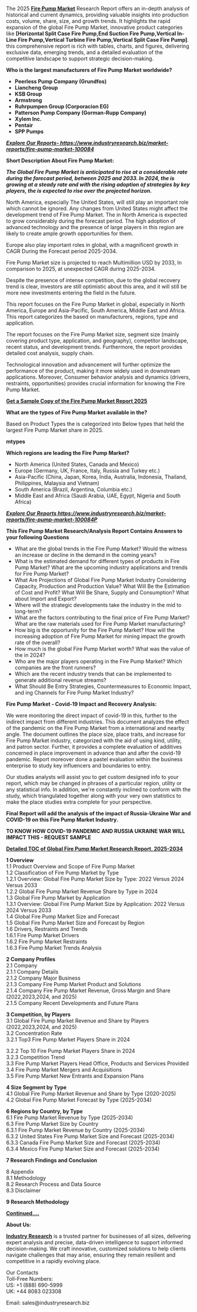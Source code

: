 <p>The 2025&nbsp;<strong><a href="https://www.industryresearch.biz/market-reports/fire-pump-market-100084">Fire Pump Market</a></strong>&nbsp;Research Report offers an in-depth analysis of historical and current dynamics, providing valuable insights into production costs, volume, share, size, and growth trends. It highlights the rapid expansion of the global Fire Pump Market, innovative product categories like&nbsp;<strong>[Horizontal Split Case Fire Pump,End Suction Fire Pump,Vertical In-Line Fire Pump,Vertical Turbine Fire Pump,Vertical Split Case Fire Pump]</strong>. this comprehensive report is rich with tables, charts, and figures, delivering exclusive data, emerging trends, and a detailed evaluation of the competitive landscape to support strategic decision-making.</p><p><strong>Who is the largest manufacturers of Fire Pump Market worldwide?</strong></p><p><strong><ul><li>Peerless Pump Company (Grundfos)</li><li>Liancheng Group</li><li>KSB Group</li><li>Armstrong</li><li>Ruhrpumpen Group (Corporacion EG)</li><li>Patterson Pump Company (Gorman-Rupp Company)</li><li>Xylem Inc.</li><li>Pentair</li><li>SPP Pumps</li></ul></strong></p><p><strong><em><a href="https://www.industryresearch.biz/enquiry/request-sample/100084">Explore Our Reports-&nbsp;https://www.industryresearch.biz/market-reports/fire-pump-market-100084</a></em></strong></p><p><strong>Short Description About Fire Pump Market:</strong></p><p><strong><em>The Global Fire Pump Market is anticipated to rise at a considerable rate during the forecast period, between 2025 and 2033. In 2024, the is growing at a steady rate and with the rising adoption of strategies by key players, the is expected to rise over the projected horizon.</em></strong></p><p>North America, especially The United States, will still play an important role which cannot be ignored. Any changes from United States might affect the development trend of Fire Pump Market. The in North America is expected to grow considerably during the forecast period. The high adoption of advanced technology and the presence of large players in this region are likely to create ample growth opportunities for them.</p><p>Europe also play important roles in global, with a magnificent growth in CAGR During the Forecast period 2025-2034.</p><p>Fire Pump Market size is projected to reach Multimillion USD by 2033, In comparison to 2025, at unexpected CAGR during 2025-2034.</p><p>Despite the presence of intense competition, due to the global recovery trend is clear, investors are still optimistic about this area, and it will still be more new investments entering the field in the future.</p><p>This report focuses on the Fire Pump Market in global, especially in North America, Europe and Asia-Pacific, South America, Middle East and Africa. This report categorizes the based on manufacturers, regions, type and application.</p><p>The report focuses on the Fire Pump Market size, segment size (mainly covering product type, application, and geography), competitor landscape, recent status, and development trends. Furthermore, the report provides detailed cost analysis, supply chain.</p><p>Technological innovation and advancement will further optimize the performance of the product, making it more widely used in downstream applications. Moreover, Consumer behavior analysis and dynamics (drivers, restraints, opportunities) provides crucial information for knowing the Fire Pump Market.</p><p><strong><a href="https://www.industryresearch.biz/enquiry/request-sample/100084">Get a Sample Copy of the Fire Pump Market Report 2025</a></strong></p><p><strong>What are the types of Fire Pump Market available in the?</strong></p><p>Based on Product Types the is categorized into Below types that held the largest Fire Pump Market share in 2025.</p><p><strong>mtypes</strong></p><p><strong>Which regions are leading the Fire Pump Market?</strong></p><ul><li>North America (United States, Canada and Mexico)</li><li>Europe (Germany, UK, France, Italy, Russia and Turkey etc.)</li><li>Asia-Pacific (China, Japan, Korea, India, Australia, Indonesia, Thailand, Philippines, Malaysia and Vietnam)</li><li>South America (Brazil, Argentina, Columbia etc.)</li><li>Middle East and Africa (Saudi Arabia, UAE, Egypt, Nigeria and South Africa)</li></ul><p><strong><em><a href="https://www.industryresearch.biz/market-reports/fire-pump-market-100084">Explore Our Reports https://www.industryresearch.biz/market-reports/fire-pump-market-100084P</a></em></strong></p><p><strong>This Fire Pump Market Research/Analysis Report Contains Answers to your following Questions</strong></p><ul><li>What are the global trends in the Fire Pump Market? Would the witness an increase or decline in the demand in the coming years?</li><li>What is the estimated demand for different types of products in Fire Pump Market? What are the upcoming industry applications and trends for Fire Pump Market?</li><li>What Are Projections of Global Fire Pump Market Industry Considering Capacity, Production and Production Value? What Will Be the Estimation of Cost and Profit? What Will Be Share, Supply and Consumption? What about Import and Export?</li><li>Where will the strategic developments take the industry in the mid to long-term?</li><li>What are the factors contributing to the final price of Fire Pump Market? What are the raw materials used for Fire Pump Market manufacturing?</li><li>How big is the opportunity for the Fire Pump Market? How will the increasing adoption of Fire Pump Market for mining impact the growth rate of the overall?</li><li>How much is the global Fire Pump Market worth? What was the value of the in 2024?</li><li>Who are the major players operating in the Fire Pump Market? Which companies are the front runners?</li><li>Which are the recent industry trends that can be implemented to generate additional revenue streams?</li><li>What Should Be Entry Strategies, Countermeasures to Economic Impact, and ing Channels for Fire Pump Market Industry?</li></ul><p><strong>Fire Pump Market - Covid-19 Impact and Recovery Analysis:</strong></p><p>We were monitoring the direct impact of covid-19 in this, further to the indirect impact from different industries. This document analyzes the effect of the pandemic on the Fire Pump Market from a international and nearby angle. The document outlines the place size, place traits, and increase for Fire Pump Market industry, categorized with the aid of using kind, utility, and patron sector. Further, it provides a complete evaluation of additives concerned in place improvement in advance than and after the covid-19 pandemic. Report moreover done a pastel evaluation within the business enterprise to study key influencers and boundaries to entry.</p><p>Our studies analysts will assist you to get custom designed info to your report, which may be changed in phrases of a particular region, utility or any statistical info. In addition, we're constantly inclined to conform with the study, which triangulated together along with your very own statistics to make the place studies extra complete for your perspective.</p><p><strong>Final Report will add the analysis of the impact of Russia-Ukraine War and COVID-19 on this Fire Pump Market Industry.</strong></p><p><strong>TO KNOW HOW COVID-19 PANDEMIC AND RUSSIA UKRAINE WAR WILL IMPACT THIS - REQUEST SAMPLE</strong></p><p><strong><a href="https://www.industryresearch.biz/market-reports/fire-pump-market-100084">Detailed TOC of Global Fire Pump Market Research Report, 2025-2034</a></strong></p><p><strong>1 Overview</strong><br /> 1.1 Product Overview and Scope of Fire Pump Market<br /> 1.2 Classification of Fire Pump Market by Type<br /> 1.2.1 Overview: Global Fire Pump Market Size by Type: 2022 Versus 2024 Versus 2033<br /> 1.2.2 Global Fire Pump Market Revenue Share by Type in 2024<br /> 1.3 Global Fire Pump Market by Application<br /> 1.3.1 Overview: Global Fire Pump Market Size by Application: 2022&nbsp;Versus 2024 Versus 2033<br /> 1.4 Global Fire Pump Market Size and Forecast<br /> 1.5 Global Fire Pump Market Size and Forecast by Region<br /> 1.6 Drivers, Restraints and Trends<br /> 1.6.1 Fire Pump Market Drivers<br /> 1.6.2 Fire Pump Market Restraints<br /> 1.6.3 Fire Pump Market Trends Analysis</p><p><strong>2 Company Profiles</strong><br /> 2.1 Company<br /> 2.1.1 Company Details<br /> 2.1.2 Company Major Business<br /> 2.1.3 Company Fire Pump Market Product and Solutions<br /> 2.1.4 Company Fire Pump Market Revenue, Gross Margin and Share (2022,2023,2024, and 2025)<br /> 2.1.5 Company Recent Developments and Future Plans</p><p><strong>3 Competition, by Players</strong><br /> 3.1 Global Fire Pump Market Revenue and Share by Players (2022,2023,2024, and 2025)<br /> 3.2 Concentration Rate<br /> 3.2.1 Top3 Fire Pump Market Players Share in 2024</p><p>3.2.2 Top 10 Fire Pump Market Players Share in 2024<br /> 3.2.3 Competition Trend<br /> 3.3 Fire Pump Market Players Head Office, Products and Services Provided<br /> 3.4 Fire Pump Market Mergers and Acquisitions<br /> 3.5 Fire Pump Market New Entrants and Expansion Plans</p><p><strong>4 Size Segment by Type</strong><br /> 4.1 Global Fire Pump Market Revenue and Share by Type (2020-2025)<br /> 4.2 Global Fire Pump Market Forecast by Type (2025-2034)</p><p><strong>6 Regions by Country, by Type</strong><br /> 6.1 Fire Pump Market Revenue by Type (2025-2034)<br /> 6.3 Fire Pump Market Size by Country<br /> 6.3.1 Fire Pump Market Revenue by Country (2025-2034)<br /> 6.3.2 United States Fire Pump Market Size and Forecast (2025-2034)<br /> 6.3.3 Canada Fire Pump Market Size and Forecast (2025-2034)<br /> 6.3.4 Mexico Fire Pump Market Size and Forecast (2025-2034)</p><p><strong>7 Research Findings and Conclusion</strong></p><p>8 Appendix<br /> 8.1 Methodology<br /> 8.2 Research Process and Data Source<br /> 8.3 Disclaimer</p><p><strong>9 Research Methodology</strong></p><p><strong><a href="https://www.industryresearch.biz/market-reports/fire-pump-market-100084">Continued&hellip;.</a></strong></p><p><strong>About Us:</strong></p><p><strong><a href="https://www.industryresearch.biz/">Industry Research</a></strong>&nbsp;is a trusted partner for businesses of all sizes, delivering expert analysis and precise, data-driven intelligence to support informed decision-making. We craft innovative, customized solutions to help clients navigate challenges that may arise, ensuring they remain resilient and competitive in a rapidly evolving place.</p><p>Our Contacts<br /> Toll-Free Numbers:<br /> US: +1 (888) 690-5999<br /> UK: +44 8083 023308</p><p>Email: sales@industryresearch.biz</p>
